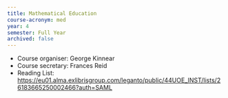 ```yaml
---
title: Mathematical Education
course-acronym: med
year: 4
semester: Full Year
archived: false
---
```

- Course organiser: George Kinnear
- Course secretary: Frances Reid
- Reading List: https://eu01.alma.exlibrisgroup.com/leganto/public/44UOE_INST/lists/26183665250002466?auth=SAML
